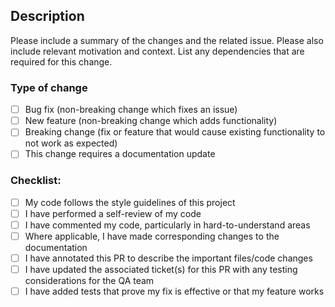 ## Description

Please include a summary of the changes and the related issue. Please also include relevant motivation and context. List any dependencies that are required for this change.

### Type of change

- [ ] Bug fix (non-breaking change which fixes an issue)
- [ ] New feature (non-breaking change which adds functionality)
- [ ] Breaking change (fix or feature that would cause existing functionality to not work as expected)
- [ ] This change requires a documentation update

### Checklist:

- [ ] My code follows the style guidelines of this project
- [ ] I have performed a self-review of my code
- [ ] I have commented my code, particularly in hard-to-understand areas
- [ ] Where applicable, I have made corresponding changes to the documentation
- [ ] I have annotated this PR to describe the important files/code changes
- [ ] I have updated the associated ticket(s) for this PR with any testing considerations for the QA team
- [ ] I have added tests that prove my fix is effective or that my feature works